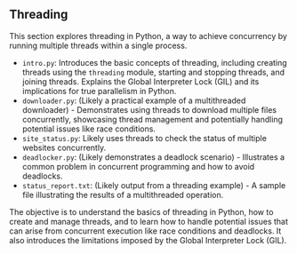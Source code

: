 ## Threading

This section explores threading in Python, a way to achieve concurrency by running multiple threads within a single process.

*   `intro.py`: Introduces the basic concepts of threading, including creating threads using the `threading` module, starting and stopping threads, and joining threads. Explains the Global Interpreter Lock (GIL) and its implications for true parallelism in Python.
*   `downloader.py`: (Likely a practical example of a multithreaded downloader) - Demonstrates using threads to download multiple files concurrently, showcasing thread management and potentially handling potential issues like race conditions.
*   `site_status.py`: Likely uses threads to check the status of multiple websites concurrently.
*   `deadlocker.py`: (Likely demonstrates a deadlock scenario) - Illustrates a common problem in concurrent programming and how to avoid deadlocks.
*   `status_report.txt`: (Likely output from a threading example) - A sample file illustrating the results of a multithreaded operation.

The objective is to understand the basics of threading in Python, how to create and manage threads, and to learn how to handle potential issues that can arise from concurrent execution like race conditions and deadlocks.  It also introduces the limitations imposed by the Global Interpreter Lock (GIL).
